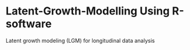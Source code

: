 # Latent-Growth-Modelling Using R-software
Latent growth modeling (LGM) for longitudinal data analysis

